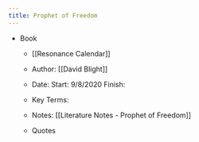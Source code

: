 ```yaml
---
title: Prophet of Freedom
---
```


- Book
	 - [[Resonance Calendar]]

	 - Author: [[David Blight]]

	 - Date: Start: 9/8/2020 Finish: 

	 - Key Terms:

	 - Notes: [[Literature Notes - Prophet of Freedom]] 

	 - Quotes
